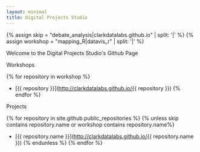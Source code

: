 ```yaml
---
layout: minimal
title: Digital Projects Studio
---
```

{% assign skip = "debate_analysis|clarkdatalabs.github.io" | split: '|'  %}
{% assign workshop = "mapping_R|datavis_r" | split: '|'  %}

Welcome to the Digital Projects Studio's Github Page

Workshops

{% for repository in workshop %}
 * [{{ repository }}](http://clarkdatalabs.github.io/{{ repository }})
{% endfor %}

Projects

{% for repository in site.github.public_repositories %}
 {% unless skip contains repository.name or workshop contains repository.name%}
  * [{{ repository.name }}](http://clarkdatalabs.github.io/{{ repository.name }})
 {% endunless %}
{% endfor %}


